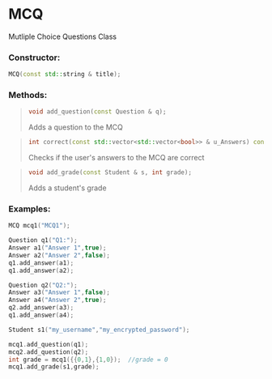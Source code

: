 # MCQ
Mutliple Choice Questions Class

### Constructor:
```cpp
MCQ(const std::string & title);
```

### Methods:
>```cpp
>void add_question(const Question & q);
>```
>Adds a question to the MCQ

>```cpp
>int correct(const std::vector<std::vector<bool>> & u_Answers) const;
>```
>Checks if the user's answers to the MCQ are correct

>```cpp
>void add_grade(const Student & s, int grade);
>```
>Adds a student's grade

### Examples:
```cpp
MCQ mcq1("MCQ1");

Question q1("Q1:");
Answer a1("Answer 1",true);
Answer a2("Answer 2",false);
q1.add_answer(a1);
q1.add_answer(a2);

Question q2("Q2:");
Answer a3("Answer 1",false);
Answer a4("Answer 2",true);
q2.add_answer(a3);
q1.add_answer(a4);

Student s1("my_username","my_encrypted_password");

mcq1.add_question(q1);
mcq2.add_question(q2);
int grade = mcq1({{0,1},{1,0});  //grade = 0
mcq1.add_grade(s1,grade);
```
